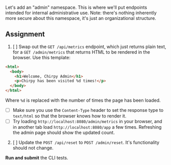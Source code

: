 Let's add an "admin" namespace. This is where we'll put endpoints intended for internal administrative use. Note: there's nothing inherently more secure about this namespace, it's just an organizational structure.

## Assignment

1. [ ] Swap out the `GET /api/metrics` endpoint, which just returns plain text, for a `GET /admin/metrics` that returns HTML to be rendered in the browser. Use this template:

```html
<html>
  <body>
    <h1>Welcome, Chirpy Admin</h1>
    <p>Chirpy has been visited %d times!</p>
  </body>
</html>
```

Where `%d` is replaced with the number of times the page has been loaded.

- [ ] Make sure you use the `Content-Type` header to set the response type to `text/html` so that the browser knows how to render it.
- [ ] Try loading `http://localhost:8080/admin/metrics` in your browser, and in another tab load `http://localhost:8080/app` a few times. Refreshing the admin page should show the updated count.

2. [ ] Update the `POST /api/reset` to `POST /admin/reset`. It's functionality should not change.

**Run and submit** the CLI tests.
